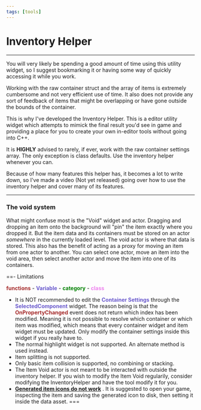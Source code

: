 ```yaml
---
tags: [tools]
---
```

# Inventory Helper

---
You will very likely be spending a good amount of time using this utility widget, so I suggest bookmarking it or having some way of quickly accessing it while you work.

Working with the raw container struct and the array of items is extremely cumbersome and not very efficient use of time. It also does not provide any sort of feedback of items that might be overlapping or have gone outside the bounds of the container.

This is why I've developed the Inventory Helper. This is a editor utility widget which attempts to mimick the final result you'd see in game and providing a place for you to create your own in-editor tools without going into C++.

It is **HIGHLY** advised to rarely, if ever, work with the raw container settings array. The only exception is class defaults. Use the inventory helper whenever you can.

Because of how many features this helper has, it becomes a lot to write down, so I've made a video (Not yet released) going over how to use the inventory helper and cover many of its features.

---
### The void system
What might confuse most is the "Void" widget and actor. Dragging and dropping an item onto the background will "pin" the item exactly where you dropped it. But the item data and its containers must be stored on an actor *somewhere* in the currently loaded level. The void actor is where that data is stored. This also has the benefit of acting as a proxy for moving an item from one actor to another.
You can select one actor, move an item into the void area, then select another actor and move the item into one of its containers.

==- Limitations

<span style="color:brown">**functions**</span> - <span style="color:slateblue">**Variable**</span> - <span style="color:green">**category**</span> - <span style="color:violet">**class**</span>

- It is NOT recommended to edit the <span style="color:slateblue">**Container Settings**</span> through the <span style="color:slateblue">**SelectedComponent**</span> widget. The reason being is that the <span style="color:brown">**OnPropertyChanged**</span> event does not return which index has been modified. Meaning it is not possible to resolve which container or which item was modified, which means that every container widget and item widget must be updated. Only modify the container settings inside this widget if you really have to.
- The normal highlight widget is not supported. An alternate method is used instead.
- Item splitting is not supported.
- Only basic item collision is supported, no combining or stacking.
- The Item Void actor is not meant to be interacted with outside the inventory helper. If you wish to modify the Item Void regularily, consider modifying the InventoryHelper and have the tool modify it for you.
- <a href="https://trello.com/c/SE98T1XT/64-generated-item-icons-for-editor-utility-widgets" target="_blank">**Generated item icons do not work**</a> . It is suggested to open your game, inspecting the item and saving the generated icon to disk, then setting it inside the data asset.
===